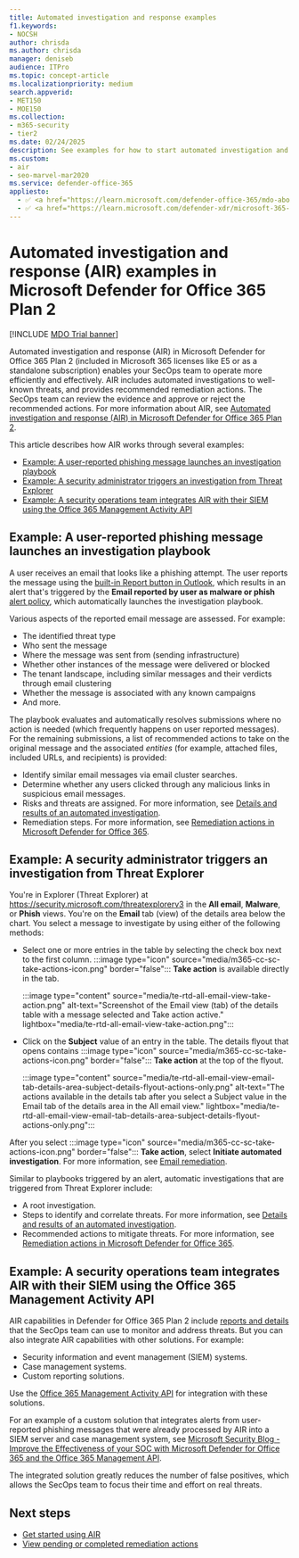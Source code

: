 ```yaml
---
title: Automated investigation and response examples
f1.keywords:
- NOCSH
author: chrisda
ms.author: chrisda
manager: deniseb
audience: ITPro
ms.topic: concept-article
ms.localizationpriority: medium
search.appverid:
- MET150
- MOE150
ms.collection:
- m365-security
- tier2
ms.date: 02/24/2025
description: See examples for how to start automated investigation and response (AIR) in Microsoft Defender for Office 365 Plan 2.
ms.custom:
- air
- seo-marvel-mar2020
ms.service: defender-office-365
appliesto:
  - ✅ <a href="https://learn.microsoft.com/defender-office-365/mdo-about#defender-for-office-365-plan-1-vs-plan-2-cheat-sheet" target="_blank">Microsoft Defender for Office 365 Plan 2</a>
  - ✅ <a href="https://learn.microsoft.com/defender-xdr/microsoft-365-defender" target="_blank">Microsoft Defender XDR</a>
---
```


# Automated investigation and response (AIR) examples in Microsoft Defender for Office 365 Plan 2

[!INCLUDE [MDO Trial banner](../includes/mdo-trial-banner.md)]

Automated investigation and response (AIR) in Microsoft Defender for Office 365 Plan 2 (included in Microsoft 365 licenses like E5 or as a standalone subscription) enables your SecOps team to operate more efficiently and effectively. AIR includes automated investigations to well-known threats, and provides recommended remediation actions. The SecOps team can review the evidence and approve or reject the recommended actions. For more information about AIR, see [Automated investigation and response (AIR) in Microsoft Defender for Office 365 Plan 2](air-about.md).

This article describes how AIR works through several examples:

- [Example: A user-reported phishing message launches an investigation playbook](#example-a-user-reported-phishing-message-launches-an-investigation-playbook)
- [Example: A security administrator triggers an investigation from Threat Explorer](#example-a-security-administrator-triggers-an-investigation-from-threat-explorer)
- [Example: A security operations team integrates AIR with their SIEM using the Office 365 Management Activity API](#example-a-security-operations-team-integrates-air-with-their-siem-using-the-office-365-management-activity-api)

## Example: A user-reported phishing message launches an investigation playbook

A user receives an email that looks like a phishing attempt. The user reports the message using the [built-in Report button in Outlook](submissions-outlook-report-messages.md#use-the-built-in-report-button-in-outlook), which results in an alert that's triggered by the **Email reported by user as malware or phish** [alert policy](/defender-xdr/alert-policies#threat-management-alert-policies), which automatically launches the investigation playbook.

Various aspects of the reported email message are assessed. For example:

- The identified threat type
- Who sent the message
- Where the message was sent from (sending infrastructure)
- Whether other instances of the message were delivered or blocked
- The tenant landscape, including similar messages and their verdicts through email clustering
- Whether the message is associated with any known campaigns
- And more.

The playbook evaluates and automatically resolves submissions where no action is needed (which frequently happens on user reported messages). For the remaining submissions, a list of recommended actions to take on the original message and the associated _entities_ (for example, attached files, included URLs, and recipients) is provided:

- Identify similar email messages via email cluster searches.
- Determine whether any users clicked through any malicious links in suspicious email messages.
- Risks and threats are assigned. For more information, see [Details and results of an automated investigation](air-view-investigation-results.md).
- Remediation steps. For more information, see [Remediation actions in Microsoft Defender for Office 365](air-remediation-actions.md).

## Example: A security administrator triggers an investigation from Threat Explorer

You're in Explorer (Threat Explorer) at <https://security.microsoft.com/threatexplorerv3> in the **All email**, **Malware**, or **Phish** views. You're on the **Email** tab (view) of the details area below the chart. You select a message to investigate by using either of the following methods:

- Select one or more entries in the table by selecting the check box next to the first column. :::image type="icon" source="media/m365-cc-sc-take-actions-icon.png" border="false"::: **Take action** is available directly in the tab.

  :::image type="content" source="media/te-rtd-all-email-view-take-action.png" alt-text="Screenshot of the Email view (tab) of the details table with a message selected and Take action active." lightbox="media/te-rtd-all-email-view-take-action.png":::

- Click on the **Subject** value of an entry in the table. The details flyout that opens contains :::image type="icon" source="media/m365-cc-sc-take-actions-icon.png" border="false"::: **Take action** at the top of the flyout.

  :::image type="content" source="media/te-rtd-all-email-view-email-tab-details-area-subject-details-flyout-actions-only.png" alt-text="The actions available in the details tab after you select a Subject value in the Email tab of the details area in the All email view." lightbox="media/te-rtd-all-email-view-email-tab-details-area-subject-details-flyout-actions-only.png":::

After you select :::image type="icon" source="media/m365-cc-sc-take-actions-icon.png" border="false"::: **Take action**, select **Initiate automated investigation**. For more information, see [Email remediation](threat-explorer-threat-hunting.md#email-remediation).

Similar to playbooks triggered by an alert, automatic investigations that are triggered from Threat Explorer include:

- A root investigation.
- Steps to identify and correlate threats. For more information, see [Details and results of an automated investigation](air-view-investigation-results.md).
- Recommended actions to mitigate threats. For more information, see [Remediation actions in Microsoft Defender for Office 365](air-remediation-actions.md).

## Example: A security operations team integrates AIR with their SIEM using the Office 365 Management Activity API

AIR capabilities in Defender for Office 365 Plan 2 include [reports and details](air-view-investigation-results.md) that the SecOps team can use to monitor and address threats. But you can also integrate AIR capabilities with other solutions. For example:

- Security information and event management (SIEM) systems.
- Case management systems.
- Custom reporting solutions.

Use the [Office 365 Management Activity API](/office/office-365-management-api/office-365-management-activity-api-reference) for integration with these solutions.

For an example of a custom solution that integrates alerts from user-reported phishing messages that were already processed by AIR into a SIEM server and case management system, see [Microsoft Security Blog - Improve the Effectiveness of your SOC with Microsoft Defender for Office 365 and the Office 365 Management API](https://techcommunity.microsoft.com/blog/microsoftsecurityandcompliance/improve-the-effectiveness-of-your-soc-with-office-365-atp-and-the-o365-managemen/1525185).

The integrated solution greatly reduces the number of false positives, which allows the SecOps team to focus their time and effort on real threats.

## Next steps

- [Get started using AIR](air-about.md)
- [View pending or completed remediation actions](air-review-approve-pending-completed-actions.md)
